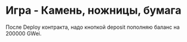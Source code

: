 # Игра - Камень, ножницы, бумага


После Deploy контракта, надо кнопкой deposit пополняю баланс на 200000 GWei.
